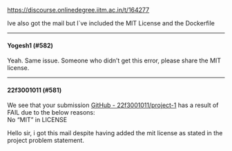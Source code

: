 https://discourse.onlinedegree.iitm.ac.in/t/164277

I</code>ve also got the mail but I`ve included the MIT License and the Dockerfile</p><hr>

<h4>Yogesh1 (#582)</h4>
<p>Yeah. Same issue. Someone who didn’t get this error, please share the MIT license.</p><hr>

<h4>22f3001011 (#581)</h4>
<p>We see that your submission <a class="inline-onebox" href="https://github.com/22f3001011/project-1/tree/main" rel="noopener nofollow ugc">GitHub - 22f3001011/project-1</a>  has a result of FAIL due to the below reasons:<br/>
No “MIT” in LICENSE</p>
<p>Hello sir, i got this mail despite having added the mit license as stated in the project problem statement.